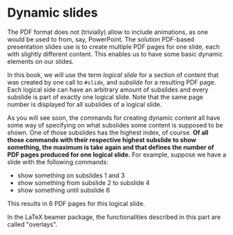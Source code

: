 # Dynamic slides

The PDF format does not (trivially) allow to include animations, as one would be
used to from, say, PowerPoint.
The solution PDF-based presentation slides use is to create multiple PDF pages
for one slide, each with slightly different content.
This enables us to have some basic dynamic elements on our slides.

In this book, we will use the term _logical slide_ for a section of content that
was created by one call to `#slide`, and _subslide_ for a resulting PDF
page.
Each logical side can have an arbitrary amount of subslides and every subslide
is part of exactly one logical slide.
Note that the same page number is displayed for all subslides of a logical slide.

As you will see soon, the commands for creating dynamic content all have some way
of specifying on what subslides some content is supposed to be shown.
One of those subslides has the highest index, of course.
**Of all those commands with their respective highest subslide to show something,
the maximum is take again and that defines the number of PDF pages produced for
one logical slide.**
For example, suppose we have a slide with the following commands:
- show something on subslides 1 and 3
- show something from subslide 2 to subslide 4
- show something until subslide 6

This results in 6 PDF pages for this logical slide.


In the LaTeX beamer package, the functionalities described in this part are
called "overlays".
